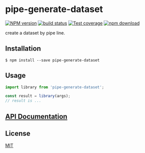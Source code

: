 # pipe-generate-dataset

  [![NPM version][npm-image]][npm-url]
  [![build status][travis-image]][travis-url]
  [![Test coverage][codecov-image]][codecov-url]
  [![npm download][download-image]][download-url]

create a dataset by pipe line.

## Installation

`$ npm install --save pipe-generate-dataset`

## Usage

```js
import library from 'pipe-generate-dataset';

const result = library(args);
// result is ...
```

## [API Documentation](https://cheminfo-js.github.io/pipe-generate-dataset/)

## License

  [MIT](./LICENSE)

[npm-image]: https://img.shields.io/npm/v/pipe-generate-dataset.svg?style=flat-square
[npm-url]: https://www.npmjs.com/package/pipe-generate-dataset
[travis-image]: https://img.shields.io/travis/cheminfo-js/pipe-generate-dataset/master.svg?style=flat-square
[travis-url]: https://travis-ci.org/cheminfo-js/pipe-generate-dataset
[codecov-image]: https://img.shields.io/codecov/c/github/cheminfo-js/pipe-generate-dataset.svg?style=flat-square
[codecov-url]: https://codecov.io/gh/cheminfo-js/pipe-generate-dataset
[download-image]: https://img.shields.io/npm/dm/pipe-generate-dataset.svg?style=flat-square
[download-url]: https://www.npmjs.com/package/pipe-generate-dataset
